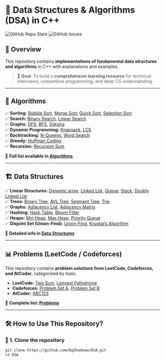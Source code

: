 # 🚀 Data Structures & Algorithms (DSA) in C++

![GitHub Repo Stars](https://img.shields.io/github/stars/OgShadoww/DSA?style=social)
![GitHub Issues](https://img.shields.io/github/issues/OgShadoww/DSA)

## 📌 Overview
This repository contains **implementations of fundamental data structures and algorithms** in C++ with explanations and examples.  
<!-- It also includes **problem solutions from LeetCode, Codeforces, and AtCoder** to demonstrate real-world applications of DSA.   -->

> **🎯 Goal**: To build a **comprehensive learning resource** for technical interviews, competitive programming, and deep CS understanding.

---

## 📖 Algorithms
✅ **Sorting:** [Bubble Sort](./Algorithms/Sorting/BubbleSort.cpp), [Merge Sort](./Algorithms/Sorting/MergeSort.cpp), [Quick Sort](./Algorithms/Sorting/QuickSort.cpp), [Selection Sort](./Algorithms/Sorting/SelectionSort.cpp)  
✅ **Search:** [Binary Search](./Algorithms/Search/BinarySearch.cpp), [Linear Search](./Algorithms/Search/LinearSearch.cpp)  
✅ **Graphs:** [DFS](./Algorithms/Graph/DFS.cpp), [BFS](./Algorithms/Graph/BFS.cpp), [Dijkstra](./Algorithms/Graph/Dijkstra.cpp)  
✅ **Dynamic Programming:** [Knapsack](./Algorithms/DynamicProgramming/Knapsack.cpp), [LCS](./Algorithms/DynamicProgramming/LongestCommonSubsequence.cpp)  
✅ **Backtracking:** [N-Queens](./Algorithms/Backtracking/NQueens.cpp), [Word Search](./Algorithms/Backtracking/WordSearch.cpp)  
✅ **Greedy:** [Huffman Coding](./Algorithms/Greedy/HuffmanCoding.cpp)  
✅ **Recursion:** [Recursion Sum](./Algorithms/Recursion/RecursionSum.cpp)  

📌 **Full list available in [Algorithms](./Algorithms/README.md)**  

---

## 🏗️ Data Structures
✅ **Linear Structures:** [Dynamic array](./DataStructures/Linear/DynamicArray.cpp), [Linked List](./DataStructures/Linear/LinkedList.cpp), [Queue](./DataStructures/Linear/Queue.cpp), [Stack](./DataStructures/Linear/Stack.cpp), [Doubly Linked List](./DataStructures/Linear/DoublyLinkedList.cpp)  
✅ **Trees:** [Binary Tree](./DataStructures/Tree/BinaryTree.cpp), [AVL Tree](./DataStructures/Tree/AVLTree.cpp), [Segment Tree](./DataStructures/Tree/SegmentTree.cpp), [Trie](./DataStructures/Tree/Trie.cpp)  
✅ **Graphs:** [Adjacency List](./DataStructures/Graph/AdjacencyList.cpp), [Adjacency Matrix](./DataStructures/Graph/AdjacencyMatrix.cpp)  
✅ **Hashing:** [Hash Table](./DataStructures/HashTable/HashTable.cpp), [Bloom Filter](./DataStructures/HashTable/BloomFilter.cpp)  
✅ **Heaps:** [Min Heap](./DataStructures/Heap/MinHeap.cpp), [Max Heap](./DataStructures/Heap/MaxHeap.cpp), [Priority Queue](./DataStructures/Heap/PriorityQueue.cpp)  
✅ **Disjoint Set (Union-Find):** [Union-Find](./DataStructures/DisjointSet/UnionFind.cpp), [Kruskal’s Algorithm](./DataStructures/DisjointSet/KruskalAlgorithm.cpp)  

📌 **Detailed info in [Data Structures](./DataStructures/README.md)**  

---

## 📊 Problems (LeetCode / Codeforces)
This repository contains **problem solutions from LeetCode, Codeforces, and AtCoder**, categorized by topic.  

- **LeetCode:** [Two Sum](./Problems/LeetCode/TwoSum.cpp), [Longest Palindrome](./Problems/LeetCode/LongestPalindrome.cpp)  
- **Codeforces:** [Problem Set A](./Problems/Codeforces/ProblemSetA.cpp), [Problem Set B](./Problems/Codeforces/ProblemSetB.cpp)  
- **AtCoder:** [ABC123](./Problems/AtCoder/ABC123.cpp)  

📌 **Complete list: [Problems](./Problems/README.md)**  

---

## 🛠️ How to Use This Repository?
### 🔹 **1. Clone the repository**
```sh
git clone https://github.com/OgShadoww/DSA.git
cd DSA
